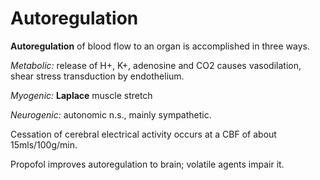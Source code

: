 ---
---
# Autoregulation

**Autoregulation** of blood flow to an organ is accomplished in three
ways.

*Metabolic:* release of H+, K+, adenosine and CO2 causes vasodilation,
shear stress transduction by endothelium.

*Myogenic:* **Laplace** muscle stretch

*Neurogenic:* autonomic n.s., mainly sympathetic.

Cessation of cerebral electrical activity occurs at a CBF of about
15mls/100g/min.

Propofol improves autoregulation to brain; volatile agents impair it.

